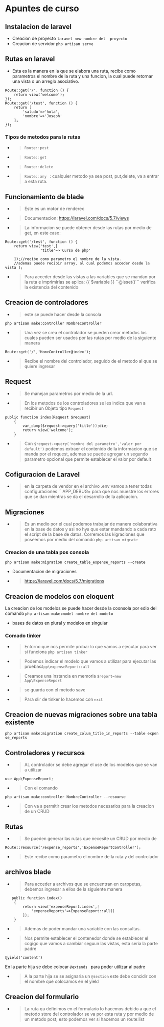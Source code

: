 # Apuntes de curso 
## Instalacion de laravel
* Creacion de proyecto ``laravel new nombre del  proyecto``
* Creacion de servidor 
``php artisan serve``
## Rutas en laravel
* Esta es la manera en la que se elabora una ruta, recibe como parametros el nombre de la ruta y una funcion, la cual puede retornar una vista o un arreglo asociativo.
```
Route::get('/', function () {
    return view('welcome');
});
Route::get('/test', function () {
    return [
        'saludo'=>'hola',
        'nombre'=>'Joseph'
    ];
});
```
###  Tipos de metodos para la rutas
* >```Route::post```
* >```Route::get```
* >```Route::delete```
* >```Route::any ``` : cualquier metodo ya sea post, put,delete, va a entrar a  esta ruta. 
## Funcionamiento de blade
* >Este es un motor de rendereo
* >Documentacion: https://laravel.com/docs/5.7/views
* >La informacion se puede obtener desde las rutas por medio de get, en este caso:
```
Route::get('/test', function () {
    return view('test',[
                'title'=>'Curso de php'

    ]);//recibe como parametro el nombre de la vista.
    //ademas puede recibir array, al cual podemos acceder desde la vista );

```
* >Para acceder desde las vistas a las variables que se mandan por la ruta e  imprimirlas se aplica: {{ $variable }}
 ``@isset()``` verifica la existencia del contenido
 ## Creacion de controladores
 * > este se puede hacer desde la consola
 ``` 
 php artisan make:controller NombreController
 ```
 * > Una vez se crea el controlador se pueden crear metodos los cuales pueden ser usados por las rutas por medio de la siguiente manera
 ```
 Route::get('/','HomeController@index');
 ```
 * >Recibe el nombre del controlador, seguido de el metodo al que se quiere ingresar
## Request
* > Se manejan parametros por medio de la url.
* > En los metodos de los controladores se les indica que van a recibir un Objeto tipo ```Request```
```
public function index(Request $request)
    {
        var_dump($request->query('title'));die;
        return view('welcome');
    }
```
* >Con ```$request->query('nombre del parametro','valor por default')``` podemos extraer el contenido de la informacion que se manda  por el request, ademas se puede agregar un segundo parametro opcional que permite establecer el valor por default
## Cofiguracion de Laravel
* > en la carpeta de vendor en el archivo .env vamos a tener todas configuraciones
`` APP_DEBUG= para que nos muestre los errores que se dan mientras se da el desarrollo de la aplicacion.
## Migraciones 
* > Es un medio por el cual podemos trabajar de manera colaborativa en la base de datos y asi no hya que estar mandando a cada rato el script de la base de datos.
Corremos las kigraciones que poseemos por medio del comando ```php artisan migrate```
### Creacion de una tabla pos consola
```
php artisan make:migration create_table_expense_reports --create  
```
* Documentacion de migraciones
* >https://laravel.com/docs/5.7/migrations
## Creacion de modelos con eloquent
La creacion de los modelos se puede hacer desde la coonsola por edio del comando 
```php artisan make:model nombre del modelo```
* bases de datos en plural y modelos en singular
### Comado tinker
* > Entorno que nos permite probar lo que vamos a ejecutar para ver si funciona ```php artisan tinker```
* > Podemos indicar el modelo que  vamos a utilizar para ejecutar las pruebas```App\expenseReport::all```
* >Creamos una instancia en memoria ```$report=new App\ExpenseReport```
* > se guarda con el metodo save
* > Para slir de tinker lo hacemos con ```exit```
## Creacion de nuevas migraciones sobre una tabla existente
```
php artisan make:migration create_colum_title_in_reports --table expen 
se_reports
```
## Controladores y  recursos
* > AL controlador se debe agregar el use de los modelos que se van a utilizar
```
use App\ExpenseReport;
```
* > Con el comando 
```
php artisan make:controller NombreController --resourse 
```
* >Con va a permitir crear los metodos necesarios para la creacion de un CRUD 
## Rutas
* >Se pueden generar las rutas que necesite un CRUD por medio de 
```
Route::resource('/expense_reports','ExpenseReportController');

```
* >Este recibe como parametro el nombre de la ruta y del controlador
## archivos blade
* > Para acceder a archivos que se encuentran en carppetas, debemos ingresar a ellos de la siguiente manera
```
   public function index()
    {
        return view('expenseReport.index',[
            'expenseReports'=>ExpenseReport::all()
        ]);
    }
```
* > Ademas de poder mandar una variable con las consultas.
 * >Nos permite establecer el contenedor donde se establecer el cogigo que vamos a cambiar seguun las vistas, esta seria la parte padre
 ```
 @yield('content')
 ```
 En la parte hija se debe colocar 
 ```@extends ``` para poder utilizar al padre 
 * >  A la parte hija se se asignaria un ```@section``` este debe concidir con el nombre que colocamos en el yield
 ## Creacion del formulario
 * > La ruta qu definimos en el formulario lo hacemos debido a que el metodo store del controlador se va por esta ruta y por medio de un metodo post, esto podemos ver  si hacemos un route:list
<form action="/expense_repots" method="post"></form>